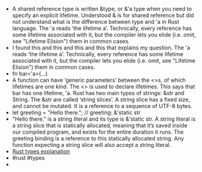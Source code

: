 - A shared reference type is written &type, or &'a type when you need to specify an explicit lifetime. Understood & is for shared reference but did not understand what is the difference between type and 'a in Rust language. The 'a reads ‘the lifetime a’. Technically, every reference has some lifetime associated with it, but the compiler lets you elide (i.e. omit, see "Lifetime Elision") them in common cases.
- I found this and this and this and this that explains my question. The 'a reads ‘the lifetime a’. Technically, every reference has some lifetime associated with it, but the compiler lets you elide (i.e. omit, see "Lifetime Elision") them in common cases.
- fn bar<'a>(...)
- A function can have ‘generic parameters’ between the <>s, of which lifetimes are one kind. The <> is used to declare lifetimes. This says that bar has one lifetime, 'a. Rust has two main types of strings: &str and String. The &str are called ‘string slices’. A string slice has a fixed size, and cannot be mutated. It is a reference to a sequence of UTF-8 bytes.
- let greeting = "Hello there."; // greeting: &'static str
- "Hello there." is a string literal and its type is &'static str. A string literal is a string slice that is statically allocated, meaning that it’s saved inside our compiled program, and exists for the entire duration it runs. The greeting binding is a reference to this statically allocated string. Any function expecting a string slice will also accept a string literal.
- [Rust types explanation](https://stackoverflow.com/questions/47640550/what-is-a-in-rust-language)
- #rust #types
-